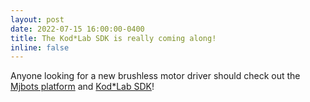 ```yaml
---
layout: post
date: 2022-07-15 16:00:00-0400
title: The Kod*Lab SDK is really coming along!  
inline: false
---
```


Anyone looking for a new brushless motor driver should check out the [Mjbots platform]() and [Kod\*Lab SDK](https://github.com/KodlabPenn/kodlab_mjbots_sdk "Kod*Lab SDK for interfacing with the Mjbots ecosystem")!
